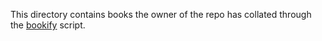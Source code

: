 This directory contains books the owner of the repo has collated
through the [bookify](bookify.sh) script.
